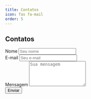 ```yaml
---
title: Contatos
icon: fas fa-mail
order: 5
---
```


## Contatos

<form action="//formspree.io/{{ site.email }}" method="POST" role="form" id="contact-form" data-toggle="validator">
	<div class="row">
		<div class="col-md-6">
			<div class="form-group">
				<label for="Nome">Nome</label>
				<input type="text" class="form-control" id="nome" name="Nome" placeholder="Seu nome" minlength="5" maxlength="32" required>
				<div class="help-block with-errors"></div>
			</div>
		</div>
		<div class="col-md-6">
			<div class="form-group">
				<label for="E-mail">E-mail</label>
				<input type="email" class="form-control" id="email" name="E-mail" placeholder="Seu e-mail" required>
				<div class="help-block with-errors"></div>
			</div>
		</div>
	</div>
	<div class="row">
		<div class="col-md-12">
			<div class="form-group">
				<label for="Mensagem">Mensagem</label>
				<textarea name="Mensagem" class="form-control" rows="5" placeholder="Sua mensagem" minlength="20" maxlength="2048" required></textarea>
				<div class="help-block with-errors"></div>
			</div>
			<div class="form-group">
				<button type="submit" class="btn btn-primary pull-right">Enviar</button>
			</div>
		</div>
	</div>
	<div class="alert" style="display: none; margin-top: 10px"></div>
</form>
